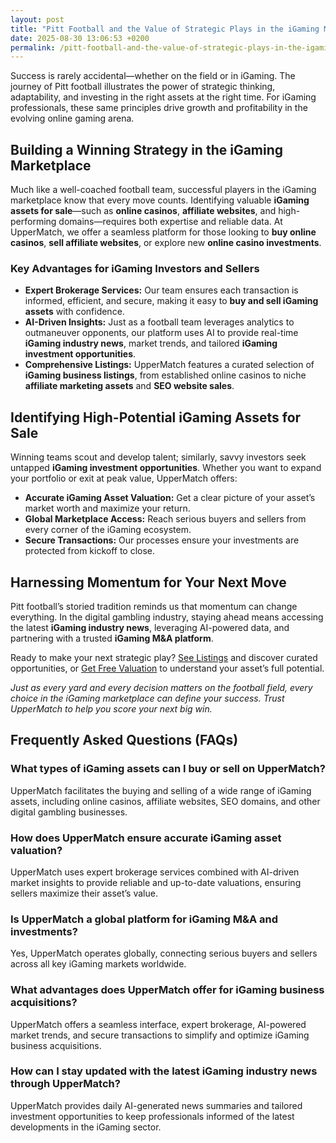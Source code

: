 ```yaml
---
layout: post
title: "Pitt Football and the Value of Strategic Plays in the iGaming Marketplace"
date: 2025-08-30 13:06:53 +0200
permalink: /pitt-football-and-the-value-of-strategic-plays-in-the-igaming-marketplace/
---
```

Success is rarely accidental—whether on the field or in iGaming. The journey of Pitt football illustrates the power of strategic thinking, adaptability, and investing in the right assets at the right time. For iGaming professionals, these same principles drive growth and profitability in the evolving online gaming arena.

## Building a Winning Strategy in the iGaming Marketplace

Much like a well-coached football team, successful players in the iGaming marketplace know that every move counts. Identifying valuable **iGaming assets for sale**—such as **online casinos**, **affiliate websites**, and high-performing domains—requires both expertise and reliable data. At UpperMatch, we offer a seamless platform for those looking to **buy online casinos**, **sell affiliate websites**, or explore new **online casino investments**.

### Key Advantages for iGaming Investors and Sellers

- **Expert Brokerage Services:** Our team ensures each transaction is informed, efficient, and secure, making it easy to **buy and sell iGaming assets** with confidence.
- **AI-Driven Insights:** Just as a football team leverages analytics to outmaneuver opponents, our platform uses AI to provide real-time **iGaming industry news**, market trends, and tailored **iGaming investment opportunities**.
- **Comprehensive Listings:** UpperMatch features a curated selection of **iGaming business listings**, from established online casinos to niche **affiliate marketing assets** and **SEO website sales**.

## Identifying High-Potential iGaming Assets for Sale

Winning teams scout and develop talent; similarly, savvy investors seek untapped **iGaming investment opportunities**. Whether you want to expand your portfolio or exit at peak value, UpperMatch offers:

- **Accurate iGaming Asset Valuation:** Get a clear picture of your asset’s market worth and maximize your return.
- **Global Marketplace Access:** Reach serious buyers and sellers from every corner of the iGaming ecosystem.
- **Secure Transactions:** Our processes ensure your investments are protected from kickoff to close.

## Harnessing Momentum for Your Next Move

Pitt football’s storied tradition reminds us that momentum can change everything. In the digital gambling industry, staying ahead means accessing the latest **iGaming industry news**, leveraging AI-powered data, and partnering with a trusted **iGaming M&A platform**.

Ready to make your next strategic play? [See Listings](https://www.uppermatch.com) and discover curated opportunities, or [Get Free Valuation](https://www.uppermatch.com) to understand your asset’s full potential.

*Just as every yard and every decision matters on the football field, every choice in the iGaming marketplace can define your success. Trust UpperMatch to help you score your next big win.*

## Frequently Asked Questions (FAQs)

### What types of iGaming assets can I buy or sell on UpperMatch?

UpperMatch facilitates the buying and selling of a wide range of iGaming assets, including online casinos, affiliate websites, SEO domains, and other digital gambling businesses.

### How does UpperMatch ensure accurate iGaming asset valuation?

UpperMatch uses expert brokerage services combined with AI-driven market insights to provide reliable and up-to-date valuations, ensuring sellers maximize their asset’s value.

### Is UpperMatch a global platform for iGaming M&A and investments?

Yes, UpperMatch operates globally, connecting serious buyers and sellers across all key iGaming markets worldwide.

### What advantages does UpperMatch offer for iGaming business acquisitions?

UpperMatch offers a seamless interface, expert brokerage, AI-powered market trends, and secure transactions to simplify and optimize iGaming business acquisitions.

### How can I stay updated with the latest iGaming industry news through UpperMatch?

UpperMatch provides daily AI-generated news summaries and tailored investment opportunities to keep professionals informed of the latest developments in the iGaming sector.

<script type="application/ld+json">
{
  "@context": "https://schema.org",
  "@type": "BlogPosting",
  "headline": "Pitt Football and the Value of Strategic Plays in the iGaming Marketplace",
  "description": "Explore how strategic thinking in Pitt football parallels success in the iGaming marketplace, highlighting key advantages for investors and sellers on UpperMatch.",
  "author": {
    "@type": "Person",
    "name": "UpperMatch"
  },
  "publisher": {
    "@type": "Organization",
    "name": "UpperMatch",
    "logo": {
      "@type": "ImageObject",
      "url": "https://www.uppermatch.com/logo.png"
    }
  },
  "mainEntityOfPage": {
    "@type": "WebPage",
    "@id": "https://www.uppermatch.com/blog/pitt-football-strategic-plays-igaming-marketplace"
  },
  "datePublished": "2024-06-01",
  "dateModified": "2024-06-01",
  "inLanguage": "en",
  "keywords": "iGaming marketplace, buy online casinos, sell affiliate websites, iGaming assets for sale, online casino investments, iGaming M&A platform, affiliate site marketplace, SEO website sales, iGaming business listings, buy and sell iGaming assets"
}
</script>

<script type="application/ld+json">
{
  "@context": "https://schema.org",
  "@type": "FAQPage",
  "mainEntity": [
    {
      "@type": "Question",
      "name": "What types of iGaming assets can I buy or sell on UpperMatch?",
      "acceptedAnswer": {
        "@type": "Answer",
        "text": "UpperMatch facilitates the buying and selling of a wide range of iGaming assets, including online casinos, affiliate websites, SEO domains, and other digital gambling businesses."
      }
    },
    {
      "@type": "Question",
      "name": "How does UpperMatch ensure accurate iGaming asset valuation?",
      "acceptedAnswer": {
        "@type": "Answer",
        "text": "UpperMatch uses expert brokerage services combined with AI-driven market insights to provide reliable and up-to-date valuations, ensuring sellers maximize their asset’s value."
      }
    },
    {
      "@type": "Question",
      "name": "Is UpperMatch a global platform for iGaming M&A and investments?",
      "acceptedAnswer": {
        "@type": "Answer",
        "text": "Yes, UpperMatch operates globally, connecting serious buyers and sellers across all key iGaming markets worldwide."
      }
    },
    {
      "@type": "Question",
      "name": "What advantages does UpperMatch offer for iGaming business acquisitions?",
      "acceptedAnswer": {
        "@type": "Answer",
        "text": "UpperMatch offers a seamless interface, expert brokerage, AI-powered market trends, and secure transactions to simplify and optimize iGaming business acquisitions."
      }
    },
    {
      "@type": "Question",
      "name": "How can I stay updated with the latest iGaming industry news through UpperMatch?",
      "acceptedAnswer": {
        "@type": "Answer",
        "text": "UpperMatch provides daily AI-generated news summaries and tailored investment opportunities to keep professionals informed of the latest developments in the iGaming sector."
      }
    }
  ]
}
</script>